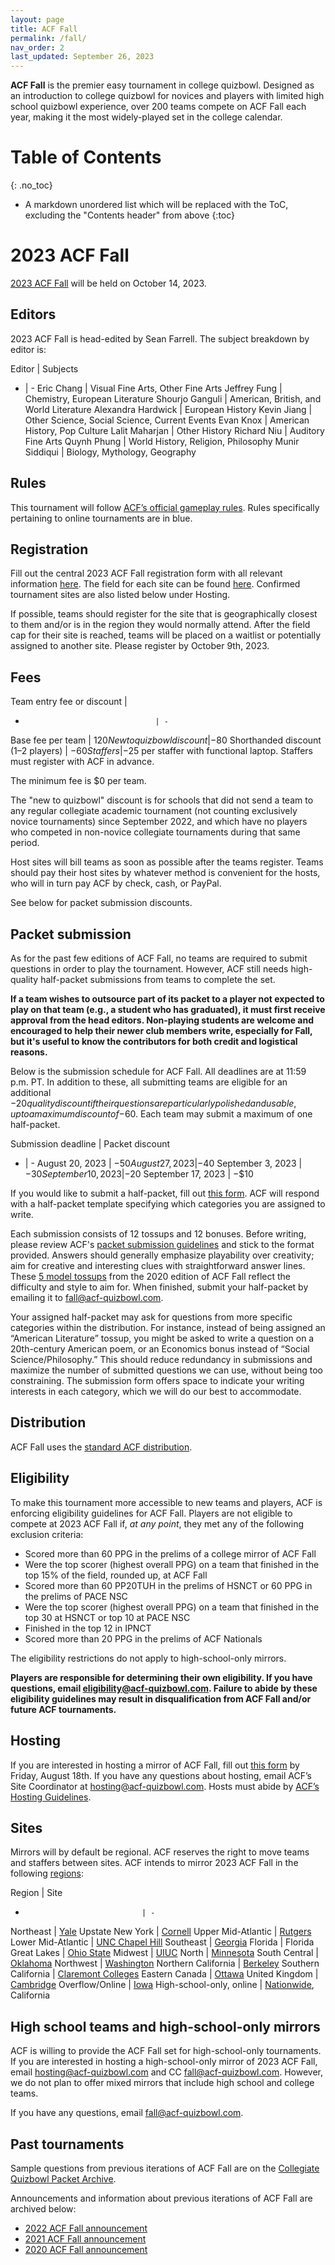 ```yaml
---
layout: page
title: ACF Fall
permalink: /fall/
nav_order: 2
last_updated: September 26, 2023
---
```


<!--
do HS mirrors have the same stats-based eligibility rules?
do (online?) HS mirrors have to award trophies or book prizes?
are HS mirror bids from high schoolers accepted?
number the sections.
-->

**ACF Fall** is the premier easy tournament in college quizbowl. Designed as an introduction to college quizbowl for novices and players with limited high school quizbowl experience, over 200 teams compete on ACF Fall each year, making it the most widely-played set in the college calendar.

# Table of Contents
{: .no_toc}
* A markdown unordered list which will be replaced with the ToC, excluding the "Contents header" from above
{:toc}

# 2023 ACF Fall
[2023 ACF Fall](https://hsquizbowl.org/forums/viewtopic.php?p=391070) will be held on October 14, 2023.

## Editors
2023 ACF Fall is head-edited by Sean Farrell. The subject breakdown by editor is:

Editor | Subjects
- | -
Eric Chang             | Visual Fine Arts, Other Fine Arts
Jeffrey Fung             | Chemistry, European Literature
Shourjo Ganguli           | American, British, and World Literature
Alexandra Hardwick              | European History
Kevin Jiang          | Other Science, Social Science, Current Events
Evan Knox             | American History, Pop Culture
Lalit Maharjan           | Other History
Richard Niu          | Auditory Fine Arts
Quynh Phung           | World History, Religion, Philosophy
Munir Siddiqui | Biology, Mythology, Geography

## Rules
This tournament will follow [ACF’s official gameplay rules](/gameplay-rules). Rules specifically pertaining to online tournaments are in blue.

## Registration
Fill out the central 2023 ACF Fall registration form with all relevant information [here](https://docs.google.com/forms/d/e/1FAIpQLSe-v1R14baVKdREy7FfpyAr9SZD49pocWrX9Rd71SF5bmxmbw/viewform?usp=sf_link). The field for each site can be found [here](https://docs.google.com/spreadsheets/d/1BteIE1SlD6w0KjgUcNmaKzhe0-Qj4VMArAlZ7Uv9A-A/edit?usp=sharing). Confirmed tournament sites are also listed below under Hosting.

If possible, teams should register for the site that is geographically closest to them and/or is in the region they would normally attend. After the field cap for their site is reached, teams will be placed on a waitlist or potentially assigned to another site. Please register by October 9th, 2023.

## Fees

Team entry fee or discount         |
-                                  | -
Base fee per team                  | $120
New to quizbowl discount           | −$80
Shorthanded discount (1–2 players) | −$60
Staffers                           | −$25 per staffer with functional laptop. Staffers must register with ACF in advance.

The minimum fee is $0 per team.

The "new to quizbowl" discount is for schools that did not send a team to any regular collegiate academic tournament (not counting exclusively novice tournaments) since September 2022, and which have no players who competed in non-novice collegiate tournaments during that same period.

Host sites will bill teams as soon as possible after the teams register. Teams should pay their host sites by whatever method is convenient for the hosts, who will in turn pay ACF by check, cash, or PayPal.

See below for packet submission discounts.

## Packet submission
As for the past few editions of ACF Fall, no teams are required to submit questions in order to play the tournament. However, ACF still needs high-quality half-packet submissions from teams to complete the set.

**If a team wishes to outsource part of its packet to a player not expected to play on that team (e.g., a student who has graduated), it must first receive approval from the head editors. Non-playing students are welcome and encouraged to help their newer club members write, especially for Fall, but it's useful to know the contributors for both credit and logistical reasons.**

Below is the submission schedule for ACF Fall. All deadlines are at 11:59 p.m. PT. In addition to these, all submitting teams are eligible for an additional −$20 quality discount if their questions are particularly polished and usable, up to a maximum discount of −$60. Each team may submit a maximum of one half-packet.

Submission deadline | Packet discount
- | -
August 20, 2023    | −$50
August 27, 2023    | −$40
September 3, 2023  | −$30
September 10, 2023 | −$20
September 17, 2023 | −$10

If you would like to submit a half-packet, fill out [this form](https://docs.google.com/forms/d/e/1FAIpQLSds94iXJ48JkaJYVLAqsq3MMkYrhJP5CEWO6FXzC8_x0_Mo4A/viewform?usp=sf_link). ACF will respond with a half-packet template specifying which categories you are assigned to write.

Each submission consists of 12 tossups and 12 bonuses. Before writing, please review ACF's [packet submission guidelines](/packet-submission-guidelines/) and stick to the format provided. Answers should generally emphasize playability over creativity; aim for creative and interesting clues with straightforward answer lines. These [5 model tossups](https://docs.google.com/document/d/17VLdJnbHdihdJH4VWF11JtnAsz3t0bAWJnry6LKbAFU/edit?usp=sharing) from the 2020 edition of ACF Fall reflect the difficulty and style to aim for. When finished, submit your half-packet by emailing it to fall@acf-quizbowl.com.

Your assigned half-packet may ask for questions from more specific categories within the distribution. For instance, instead of being assigned an “American Literature” tossup, you might be asked to write a question on a 20th-century American poem, or an Economics bonus instead of “Social Science/Philosophy.” This should reduce redundancy in submissions and maximize the number of submitted questions we can use, without being too constraining. The submission form offers space to indicate your writing interests in each category, which we will do our best to accommodate.

## Distribution
ACF Fall uses the [standard ACF distribution](/distribution).

## Eligibility
To make this tournament more accessible to new teams and players, ACF is enforcing eligibility guidelines for ACF Fall. Players are not eligible to compete at 2023 ACF Fall if, _at any point_, they met any of the following exclusion criteria:
- Scored more than 60 PPG in the prelims of a college mirror of ACF Fall
- Were the top scorer (highest overall PPG) on a team that finished in the top 15% of the field, rounded up, at ACF Fall
- Scored more than 60 PP20TUH in the prelims of HSNCT or 60 PPG in the prelims of PACE NSC
- Were the top scorer (highest overall PPG) on a team that finished in the top 30 at HSNCT or top 10 at PACE NSC
- Finished in the top 12 in IPNCT
- Scored more than 20 PPG in the prelims of ACF Nationals

The eligibility restrictions do not apply to high-school-only mirrors.

**Players are responsible for determining their own eligibility. If you have questions, email [eligibility@acf-quizbowl.com](mailto:eligibility@acf-quizbowl.com). Failure to abide by these eligibility guidelines may result in disqualification from ACF Fall and/or future ACF tournaments.**

## Hosting
If you are interested in hosting a mirror of ACF Fall, fill out [this form](https://hsquizbowl.org/forums/viewtopic.php?p=396093#p396093:~:text=Fall%2C%20fill%20out-,this%20form,-before%2011%3A59) by Friday, August 18th. If you have any questions about hosting, email ACF’s Site Coordinator at [hosting@acf-quizbowl.com](mailto:hosting@acf-quizbowl.com). Hosts must abide by [ACF’s Hosting Guidelines](/hosting-guidelines).

## Sites
Mirrors will by default be regional. ACF reserves the right to move teams and staffers between sites. ACF intends to mirror 2023 ACF Fall in the following [regions](/hosting-guidelines#regions-according-to-acf):

Region                          | Site
-                               | -
Northeast                       | [Yale](https://hsquizbowl.org/forums/viewtopic.php?t=27273)
Upstate New York                | [Cornell](https://hsquizbowl.org/forums/viewtopic.php?t=27264)
Upper Mid-Atlantic              | [Rutgers](https://hsquizbowl.org/forums/viewtopic.php?t=27291)
Lower Mid-Atlantic              | [UNC Chapel Hill](https://hsquizbowl.org/forums/viewtopic.php?t=27333)
Southeast                       | [Georgia](https://hsquizbowl.org/forums/viewtopic.php?t=27297)
Florida                         | Florida
Great Lakes                     | [Ohio State](https://hsquizbowl.org/forums/viewtopic.php?t=27268)
Midwest                         | [UIUC](https://hsquizbowl.org/forums/viewtopic.php?t=27319)
North                           | [Minnesota](https://hsquizbowl.org/forums/viewtopic.php?t=27275)
South Central                   | [Oklahoma](https://hsquizbowl.org/forums/viewtopic.php?t=27266)
Northwest                       | [Washington](https://hsquizbowl.org/forums/viewtopic.php?t=27313)
Northern California             | [Berkeley](https://hsquizbowl.org/forums/viewtopic.php?t=27307)
Southern California             | [Claremont Colleges](https://hsquizbowl.org/forums/viewtopic.php?t=27269)
Eastern Canada                  | [Ottawa](https://hsquizbowl.org/forums/viewtopic.php?t=27270)
United Kingdom                  | [Cambridge](https://hsquizbowl.org/forums/viewtopic.php?t=27282)
Overflow/Online                        | [Iowa](https://hsquizbowl.org/forums/viewtopic.php?t=27334)
High-school-only, online | [Nationwide](https://hsquizbowl.org/forums/viewtopic.php?t=27302), California

## High school teams and high-school-only mirrors
ACF is willing to provide the ACF Fall set for high-school-only tournaments. If you are interested in hosting a high-school-only mirror of 2023 ACF Fall, email [hosting@acf-quizbowl.com](mailto:hosting@acf-quizbowl.com) and CC [fall@acf-quizbowl.com](mailto:fall@acf-quizbowl.com). However, we do not plan to offer mixed mirrors that include high school and college teams.

If you have any questions, email [fall@acf-quizbowl.com](fall@acf-quizbowl.com).

## Past tournaments
Sample questions from previous iterations of ACF Fall are on the [Collegiate Quizbowl Packet Archive](http://hsquizbowl.org/db/questionsets/search/?name=ACF+Fall&col=1&season=&archived=y).

Announcements and information about previous iterations of ACF Fall are archived below:

* [2022 ACF Fall announcement](/tournaments/archive/2022/ACF%20Fall)
* [2021 ACF Fall announcement](/tournaments/archive/2021/ACF%20Fall)
* [2020 ACF Fall announcement](/tournaments/archive/2020/ACF%20Fall)
